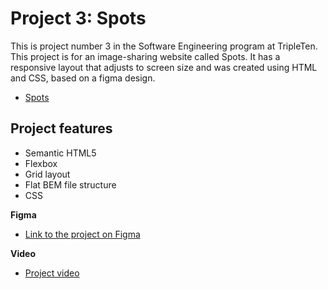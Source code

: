 # Project 3: Spots

This is project number 3 in the Software Engineering program at TripleTen. This project is for an image-sharing website called Spots. It has a responsive layout that adjusts to screen size and was created using HTML and CSS, based on a figma design.

- [Spots](https://andrsp93.github.io/se_project_spots/)

## Project features

- Semantic HTML5
- Flexbox
- Grid layout
- Flat BEM file structure
- CSS

**Figma**

- [Link to the project on Figma](https://www.figma.com/file/BBNm2bC3lj8QQMHlnqRsga/Sprint-3-Project-%E2%80%94-Spots?type=design&node-id=2%3A60&mode=design&t=afgNFybdorZO6cQo-1)

**Video**

- [Project video](https://drive.google.com/file/d/120A7cYHdSrR4jfaIBRISCURtmTbfpia2/view?usp=drive_link)
